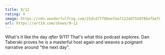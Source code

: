 ```yaml
---
title: 9/12
rating: 4
image: https://cdn.wonderfulfrog.com/21dcd7ff8bee7ea7122dd755078befbef85978d7ee34af54840833a606d375da90a4f8a295842e8d2b58f4db5dfa6a69859a209e3c346f5f268546110b2b6d45.jpeg
url: https://art19.com/shows/9-12
---
```


What's it like the day _after_ 9/11? That's what this podcast explores. Dan Taberski proves he is a masterful host again and weaves a poignant narrative around "the next day".
